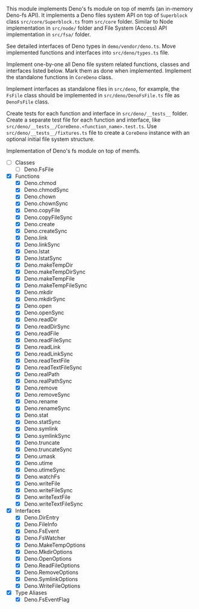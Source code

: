 This module implements Deno's fs module on top of memfs (an in-memory Deno-fs API). It
implements a Deno files system API on top of `Superblock` class `src/core/Superblock.ts`
from `src/core` folder. Similar to Node implementation in `src/node/` folder and
File System (Access) API implementation in `src/fsa/` folder.

See detailed interfaces of Deno types in `demo/vendor/deno.ts`. Move implemented
functions and interfaces into `src/deno/types.ts` file.

Implement one-by-one all Deno file system related functions, classes and interfaces
listed below. Mark them as done when implemented. Implement the standalone functions
in `CoreDeno` class.

Implement interfaces as standalone files in `src/deno`, for example, the `FsFile`
class should be implemented in `src/deno/DenoFsFile.ts` file as `DenoFsFile` class.

Create tests for each function and interface in `src/deno/__tests__` folder. Create
a separate test file for each function and interface, like `src/deno/__tests__/CoreDeno.<function_name>.test.ts`.
Use `src/deno/__tests__/fixtures.ts` file to create a `CoreDeno` instance with an
optional initial file system structure.

Implementation of Deno's fs module on top of memfs.

- [ ] Classes
  - [ ] Deno.FsFile
- [x] Functions
  - [x] Deno.chmod
  - [x] Deno.chmodSync
  - [x] Deno.chown
  - [x] Deno.chownSync
  - [x] Deno.copyFile
  - [x] Deno.copyFileSync
  - [x] Deno.create
  - [x] Deno.createSync
  - [x] Deno.link
  - [x] Deno.linkSync
  - [x] Deno.lstat
  - [x] Deno.lstatSync
  - [x] Deno.makeTempDir
  - [x] Deno.makeTempDirSync
  - [x] Deno.makeTempFile
  - [x] Deno.makeTempFileSync
  - [x] Deno.mkdir
  - [x] Deno.mkdirSync
  - [x] Deno.open
  - [x] Deno.openSync
  - [x] Deno.readDir
  - [x] Deno.readDirSync
  - [x] Deno.readFile
  - [x] Deno.readFileSync
  - [x] Deno.readLink
  - [x] Deno.readLinkSync
  - [x] Deno.readTextFile
  - [x] Deno.readTextFileSync
  - [x] Deno.realPath
  - [x] Deno.realPathSync
  - [x] Deno.remove
  - [x] Deno.removeSync
  - [x] Deno.rename
  - [x] Deno.renameSync
  - [x] Deno.stat
  - [x] Deno.statSync
  - [x] Deno.symlink
  - [x] Deno.symlinkSync
  - [x] Deno.truncate
  - [x] Deno.truncateSync
  - [x] Deno.umask
  - [x] Deno.utime
  - [x] Deno.utimeSync
  - [x] Deno.watchFs
  - [x] Deno.writeFile
  - [x] Deno.writeFileSync
  - [x] Deno.writeTextFile
  - [x] Deno.writeTextFileSync
- [x] Interfaces
  - [x] Deno.DirEntry
  - [x] Deno.FileInfo
  - [x] Deno.FsEvent
  - [x] Deno.FsWatcher
  - [x] Deno.MakeTempOptions
  - [x] Deno.MkdirOptions
  - [x] Deno.OpenOptions
  - [x] Deno.ReadFileOptions
  - [x] Deno.RemoveOptions
  - [x] Deno.SymlinkOptions
  - [x] Deno.WriteFileOptions
- [x] Type Aliases
  - [x] Deno.FsEventFlag
